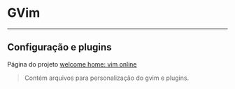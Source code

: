 # GVim
----
## Configuração e plugins
Página do projeto [welcome home: vim online](https://www.vim.org/)

> Contém arquivos para personalização do gvim e plugins.
